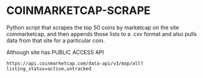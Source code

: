 # COINMARKETCAP-SCRAPE
Python script that scrapes the top 50 coins by marketcap on the site coinmarketcap, and then appends those lists to a .csv format and also pulls data from that site for a particular coin. 


Although site has PUBLIC ACCESS API

```
https://api.coinmarketcap.com/data-api/v3/map/all?listing_status=active,untracked
```
